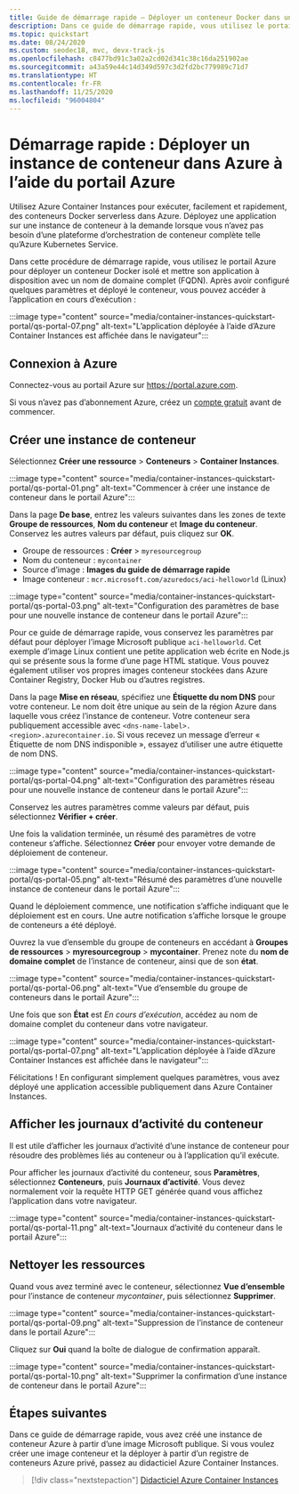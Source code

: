```yaml
---
title: Guide de démarrage rapide – Déployer un conteneur Docker dans une instance de conteneur – Portail
description: Dans ce guide de démarrage rapide, vous utilisez le portail Azure pour déployer rapidement une application web conteneurisée qui s’exécute dans une instance de conteneur Azure isolé.
ms.topic: quickstart
ms.date: 08/24/2020
ms.custom: seodec18, mvc, devx-track-js
ms.openlocfilehash: c8477bd91c3a02a2cd02d341c38c16da251902ae
ms.sourcegitcommit: a43a59e44c14d349d597c3d2fd2bc779989c71d7
ms.translationtype: HT
ms.contentlocale: fr-FR
ms.lasthandoff: 11/25/2020
ms.locfileid: "96004804"
---
```

# <a name="quickstart-deploy-a-container-instance-in-azure-using-the-azure-portal"></a>Démarrage rapide : Déployer un instance de conteneur dans Azure à l’aide du portail Azure

Utilisez Azure Container Instances pour exécuter, facilement et rapidement, des conteneurs Docker serverless dans Azure. Déployez une application sur une instance de conteneur à la demande lorsque vous n’avez pas besoin d’une plateforme d’orchestration de conteneur complète telle qu’Azure Kubernetes Service.

Dans cette procédure de démarrage rapide, vous utilisez le portail Azure pour déployer un conteneur Docker isolé et mettre son application à disposition avec un nom de domaine complet (FQDN). Après avoir configuré quelques paramètres et déployé le conteneur, vous pouvez accéder à l’application en cours d’exécution :

:::image type="content" source="media/container-instances-quickstart-portal/qs-portal-07.png" alt-text="L’application déployée à l’aide d’Azure Container Instances est affichée dans le navigateur":::

## <a name="sign-in-to-azure"></a>Connexion à Azure

Connectez-vous au portail Azure sur https://portal.azure.com.

Si vous n’avez pas d’abonnement Azure, créez un [compte gratuit][azure-free-account] avant de commencer.

## <a name="create-a-container-instance"></a>Créer une instance de conteneur

Sélectionnez **Créer une ressource** > **Conteneurs** > **Container Instances**.

:::image type="content" source="media/container-instances-quickstart-portal/qs-portal-01.png" alt-text="Commencer à créer une instance de conteneur dans le portail Azure":::

Dans la page **De base**, entrez les valeurs suivantes dans les zones de texte **Groupe de ressources**, **Nom du conteneur** et **Image du conteneur**. Conservez les autres valeurs par défaut, puis cliquez sur **OK**.

* Groupe de ressources : **Créer** > `myresourcegroup`
* Nom du conteneur : `mycontainer`
* Source d’image : **Images du guide de démarrage rapide**
* Image conteneur : `mcr.microsoft.com/azuredocs/aci-helloworld` (Linux)

:::image type="content" source="media/container-instances-quickstart-portal/qs-portal-03.png" alt-text="Configuration des paramètres de base pour une nouvelle instance de conteneur dans le portail Azure":::

Pour ce guide de démarrage rapide, vous conservez les paramètres par défaut pour déployer l’image Microsoft publique `aci-helloworld`. Cet exemple d’image Linux contient une petite application web écrite en Node.js qui se présente sous la forme d’une page HTML statique. Vous pouvez également utiliser vos propres images conteneur stockées dans Azure Container Registry, Docker Hub ou d’autres registres.

Dans la page **Mise en réseau**, spécifiez une **Étiquette du nom DNS** pour votre conteneur. Le nom doit être unique au sein de la région Azure dans laquelle vous créez l’instance de conteneur. Votre conteneur sera publiquement accessible avec `<dns-name-label>.<region>.azurecontainer.io`. Si vous recevez un message d’erreur « Étiquette de nom DNS indisponible », essayez d’utiliser une autre étiquette de nom DNS.

:::image type="content" source="media/container-instances-quickstart-portal/qs-portal-04.png" alt-text="Configuration des paramètres réseau pour une nouvelle instance de conteneur dans le portail Azure":::

Conservez les autres paramètres comme valeurs par défaut, puis sélectionnez **Vérifier + créer**.

Une fois la validation terminée, un résumé des paramètres de votre conteneur s’affiche. Sélectionnez **Créer** pour envoyer votre demande de déploiement de conteneur.

:::image type="content" source="media/container-instances-quickstart-portal/qs-portal-05.png" alt-text="Résumé des paramètres d’une nouvelle instance de conteneur dans le portail Azure":::

Quand le déploiement commence, une notification s’affiche indiquant que le déploiement est en cours. Une autre notification s’affiche lorsque le groupe de conteneurs a été déployé.

Ouvrez la vue d’ensemble du groupe de conteneurs en accédant à **Groupes de ressources** > **myresourcegroup** > **mycontainer**. Prenez note du **nom de domaine complet** de l’instance de conteneur, ainsi que de son **état**.

:::image type="content" source="media/container-instances-quickstart-portal/qs-portal-06.png" alt-text="Vue d’ensemble du groupe de conteneurs dans le portail Azure":::

Une fois que son **État** est *En cours d’exécution*, accédez au nom de domaine complet du conteneur dans votre navigateur.

:::image type="content" source="media/container-instances-quickstart-portal/qs-portal-07.png" alt-text="L’application déployée à l’aide d’Azure Container Instances est affichée dans le navigateur":::

Félicitations ! En configurant simplement quelques paramètres, vous avez déployé une application accessible publiquement dans Azure Container Instances.

## <a name="view-container-logs"></a>Afficher les journaux d’activité du conteneur

Il est utile d’afficher les journaux d’activité d’une instance de conteneur pour résoudre des problèmes liés au conteneur ou à l’application qu’il exécute.

Pour afficher les journaux d’activité du conteneur, sous **Paramètres**, sélectionnez **Conteneurs**, puis **Journaux d’activité**. Vous devez normalement voir la requête HTTP GET générée quand vous affichez l’application dans votre navigateur.

:::image type="content" source="media/container-instances-quickstart-portal/qs-portal-11.png" alt-text="Journaux d’activité du conteneur dans le portail Azure":::


## <a name="clean-up-resources"></a>Nettoyer les ressources

Quand vous avez terminé avec le conteneur, sélectionnez **Vue d’ensemble** pour l’instance de conteneur *mycontainer*, puis sélectionnez **Supprimer**.

:::image type="content" source="media/container-instances-quickstart-portal/qs-portal-09.png" alt-text="Suppression de l’instance de conteneur dans le portail Azure":::

Cliquez sur **Oui** quand la boîte de dialogue de confirmation apparaît.

:::image type="content" source="media/container-instances-quickstart-portal/qs-portal-10.png" alt-text="Supprimer la confirmation d’une instance de conteneur dans le portail Azure":::

## <a name="next-steps"></a>Étapes suivantes

Dans ce guide de démarrage rapide, vous avez créé une instance de conteneur Azure à partir d’une image Microsoft publique. Si vous voulez créer une image conteneur et la déployer à partir d’un registre de conteneurs Azure privé, passez au didacticiel Azure Container Instances.

> [!div class="nextstepaction"]
> [Didacticiel Azure Container Instances](./container-instances-tutorial-prepare-app.md)

<!-- LINKS - External -->
[azure-free-account]: https://azure.microsoft.com/free/